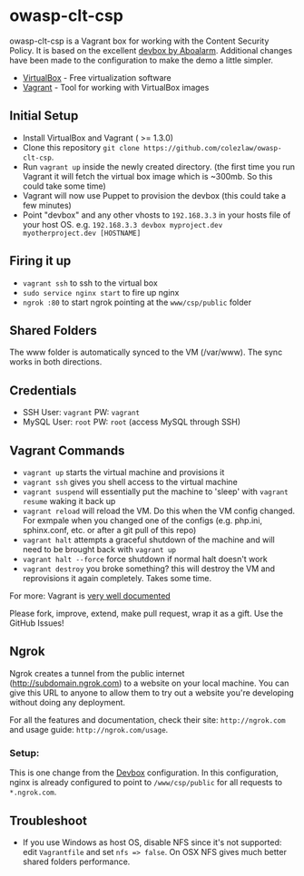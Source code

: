 owasp-clt-csp
=============

owasp-clt-csp is a Vagrant box for working with the Content Security Policy. It is based
on the excellent [devbox by Aboalarm](https://github.com/Aboalarm/devbox). Additional
changes have been made to the configuration to make the demo a little simpler.

* [VirtualBox](https://www.virtualbox.org/wiki/Downloads) - Free virtualization software 
* [Vagrant](https://www.vagrantup.com) - Tool for working with VirtualBox images


## Initial Setup

* Install VirtualBox and Vagrant ( &gt;= 1.3.0)
* Clone this repository `git clone https://github.com/colezlaw/owasp-clt-csp`. 
* Run `vagrant up` inside the newly created directory. (the first time you run Vagrant
it will fetch the virtual box image which is ~300mb. So this could take some time)
* Vagrant will now use Puppet to provision the devbox (this could take a few minutes)
* Point "devbox" and any other vhosts to `192.168.3.3` in your hosts file of your host
OS. e.g. `192.168.3.3 devbox myproject.dev myotherproject.dev [HOSTNAME]` 

## Firing it up
* `vagrant ssh` to ssh to the virtual box
* `sudo service nginx start` to fire up nginx
* `ngrok :80` to start ngrok pointing at the `www/csp/public` folder

## Shared Folders
The www folder is automatically synced to the VM (/var/www).  The sync works in both
directions.

## Credentials 
* SSH User: `vagrant` PW: `vagrant`
* MySQL User: `root` PW: `root` (access MySQL through SSH)

## Vagrant Commands

* `vagrant up` starts the virtual machine and provisions it
* `vagrant ssh` gives you shell access to the virtual machine
* `vagrant suspend` will essentially put the machine to 'sleep' with
`vagrant resume` waking it back up
* `vagrant reload` will reload the VM. Do this when the VM config changed.
For exmpale when you changed one of the configs (e.g. php.ini, sphinx.conf,
etc. or after a git pull of this repo)
* `vagrant halt` attempts a graceful shutdown of the machine and will need
to be brought back with `vagrant up`
* `vagrant halt --force` force shutdown if normal halt doesn't work
* `vagrant destroy` you broke something? this will destroy the VM and
reprovisions it again completely. Takes some time.


For more: Vagrant is [very well documented](http://docs.vagrantup.com/v2/)

Please fork, improve, extend, make pull request, wrap it as a gift. Use the GitHub Issues!


## Ngrok 

Ngrok creates a tunnel from the public internet (http://subdomain.ngrok.com) to a
website on your local machine. You can give this URL to anyone to allow them to try
out a website you're developing without doing any deployment.

For all the features and documentation, check their site: `http://ngrok.com` and usage
guide: `http://ngrok.com/usage`.

### Setup:

This is one change from the [Devbox](https://github.com/Aboalarm/devbox) configuration.
In this configuration, nginx is already configured to point to `/www/csp/public` for
all requests to `*.ngrok.com`.

## Troubleshoot

* If you use Windows as host OS, disable NFS since it's not supported: edit `Vagrantfile`
and set `nfs => false`. On OSX NFS gives much better shared folders performance.
